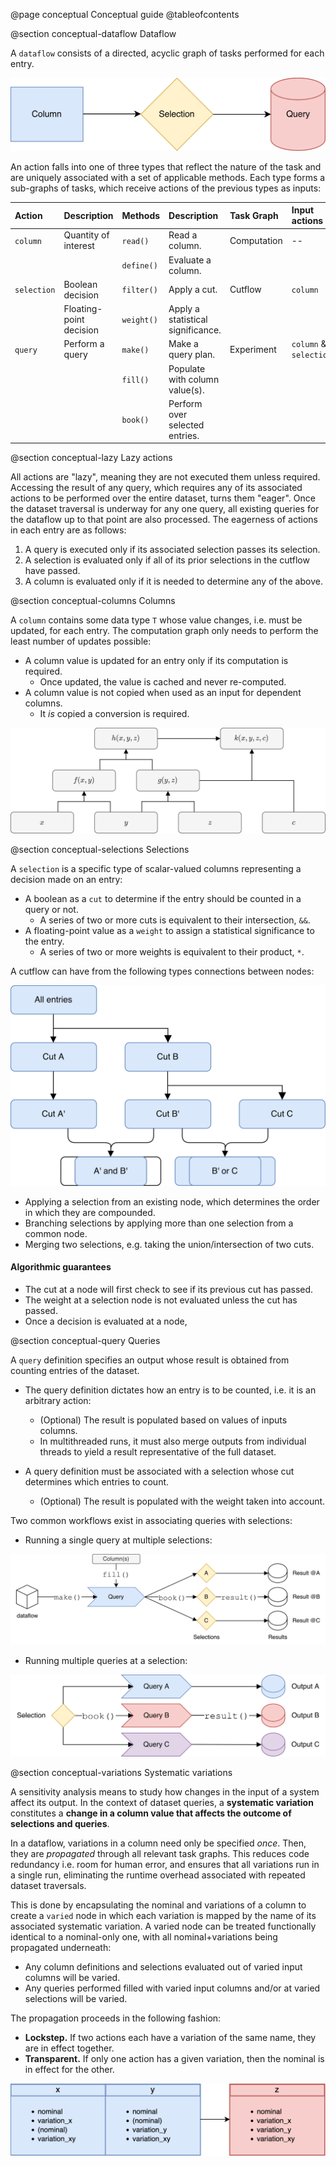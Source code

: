 @page conceptual Conceptual guide
@tableofcontents

@section conceptual-dataflow Dataflow

A `dataflow` consists of a directed, acyclic graph of tasks performed for each entry.

![dataflow](../images/dataflow.png)

An action falls into one of three types that reflect the nature of the task and are uniquely associated with a set of applicable methods.
Each type forms a sub-graphs of tasks, which receive actions of the previous types as inputs:

| Action | Description | Methods | Description | Task Graph | Input actions |
| :--- | :-- | :-- | :-- | :-- | :-- | 
| `column` | Quantity of interest | `read()` | Read a column. | Computation | -- |
| | | `define()` | Evaluate a column. | | |
| `selection` | Boolean decision | `filter()` | Apply a cut. | Cutflow | `column` |
| | Floating-point decision | `weight()` | Apply a statistical significance. | | |
| `query` | Perform a query | `make()` | Make a query plan. | Experiment | `column` & `selection` |
| | | `fill()` | Populate with column value(s). | | |
| | | `book()` | Perform over selected entries. | | |

@section conceptual-lazy Lazy actions

All actions are "lazy", meaning they are not executed them unless required.
Accessing the result of any query, which requires any of its associated actions to be performed over the entire dataset, turns them "eager".
Once the dataset traversal is underway for any one query, all existing queries for the dataflow up to that point are also processed.
The eagerness of actions in each entry are as follows:

1. A query is executed only if its associated selection passes its selection.
2. A selection is evaluated only if all of its prior selections in the cutflow have passed.
3. A column is evaluated only if it is needed to determine any of the above.

@section conceptual-columns Columns

A `column` contains some data type `T` whose value changes, i.e. must be updated, for each entry.
The computation graph only needs to perform the least number of updates possible:

- A column value is updated for an entry only if its computation is required.
    - Once updated, the value is cached and never re-computed.
- A column value is not copied when used as an input for dependent columns.
    - It *is* copied a conversion is required.

![Example computation graph](../images/computation.png)

@section conceptual-selections Selections

A `selection` is a specific type of scalar-valued columns representing a decision made on an entry:

- A boolean as a `cut` to determine if the entry should be counted in a query or not.
    - A series of two or more cuts is equivalent to their intersection, `&&`.
- A floating-point value as a `weight` to assign a statistical significance to the entry.
    - A series of two or more weights is equivalent to their product, `*`.

A cutflow can have from the following types connections between nodes:

![cutflow](../images/cutflow.png)

- Applying a selection from an existing node, which determines the order in which they are compounded.
- Branching selections by applying more than one selection from a common node.
- Merging two selections, e.g. taking the union/intersection of two cuts.

#### Algorithmic guarantees

- The cut at a node will first check to see if its previous cut has passed.
- The weight at a selection node is not evaluated unless the cut has passed.
- Once a decision is evaluated at a node,

@section conceptual-query Queries

A `query` definition specifies an output whose result is obtained from counting entries of the dataset.

- The query definition dictates how an entry is to be counted, i.e. it is an arbitrary action:
    - (Optional) The result is populated based on values of inputs columns.
    - In multithreaded runs, it must also merge outputs from individual threads to yield a result representative of the full dataset.

- A query definition must be associated with a selection whose cut determines which entries to count.
    - (Optional) The result is populated with the weight taken into account.

Two common workflows exist in associating queries with selections:

- Running a single query at multiple selections:

![agg_book_sels](../images/query_1.png)

- Running multiple queries at a selection:

![sel_book_aggs](../images/query_2.png)

@section conceptual-variations Systematic variations

A sensitivity analysis means to study how changes in the input of a system affect its output. In the context of dataset queries, a **systematic variation** constitutes a __change in a column value that affects the outcome of selections and queries__.

In a dataflow, variations in a column need only be specified *once*. 
Then, they are *propagated* through all relevant task graphs.
This reduces code redundancy i.e. room for human error, and ensures that all variations run in a single run, eliminating the runtime overhead associated with repeated dataset traversals.

This is done by encapsulating the nominal and variations of a column to create a `varied` node in which each variation is mapped by the name of its associated systematic variation.
A varied node can be treated functionally identical to a nominal-only one, with all nominal+variations being propagated underneath:

- Any column definitions and selections evaluated out of varied input columns will be varied.
- Any queries performed filled with varied input columns and/or at varied selections will be varied.

The propagation proceeds in the following fashion:

- **Lockstep.** If two actions each have a variation of the same name, they are in effect together.
- **Transparent.** If only one action has a given variation, then the nominal is in effect for the other.

![variation](../images/variation.png)
